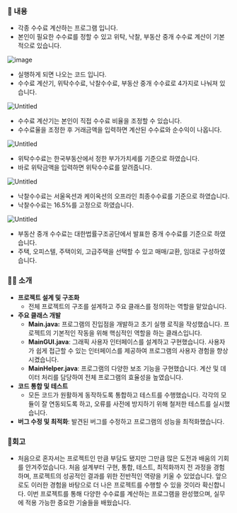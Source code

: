 ### 📖 내용

- 각종 수수료 계산하는 프로그램 입니다.
- 본인이 필요한 수수료를 정할 수 있고 위탁, 낙찰, 부동산 중개 수수료 계산이 기본적으로 있습니다.

![image](https://github.com/hyunmin0818/JavaProject/assets/97450568/518d12a0-17ef-4004-b396-5267d1b9c52b)


- 실행하게 되면 나오는 코드 입니다.
- 수수료 계산기, 위탁수수료, 낙찰수수료, 부동산 중개 수수료로 4가지로 나눠져 있습니다.

![Untitled](https://prod-files-secure.s3.us-west-2.amazonaws.com/f43e30dd-2b91-49fc-9fdd-2047bd12060c/727621ac-8f90-49fc-b407-c27b08d1ddc2/Untitled.png)

- 수수료 계산기는 본인이 직접 수수료 비율을 조정할 수 있습니다.
- 수수료율을 조정한 후 거래금액을 입력하면 계산된 수수료와 순수익이 나옵니다.

![Untitled](https://prod-files-secure.s3.us-west-2.amazonaws.com/f43e30dd-2b91-49fc-9fdd-2047bd12060c/a8f1aa89-a33e-4fa5-9c9d-2b4341f988a3/Untitled.png)

- 위탁수수료는 한국부동산에서 정한 부가가치세를 기준으로 하였습니다.
- 바로 위탁금액을 입력하면 위탁수수료를 알려줍니다.

![Untitled](https://prod-files-secure.s3.us-west-2.amazonaws.com/f43e30dd-2b91-49fc-9fdd-2047bd12060c/e687080c-d9ae-46ca-a575-db696a659002/Untitled.png)

- 낙찰수수료는 서울옥션과 케이옥션의 오프라인 최종수수료를 기준으로 하였습니다.
- 낙찰수수료는 16.5%를 고정으로 하였습니다.

![Untitled](https://prod-files-secure.s3.us-west-2.amazonaws.com/f43e30dd-2b91-49fc-9fdd-2047bd12060c/165f2f3a-07e2-419a-90f2-9276fad9fbe1/Untitled.png)

- 부동산 중개 수수료는 대한법률구조공단에서 발표한 중개 수수료를 기준으로 하였습니다.
- 주택, 오피스텔, 주택이외, 고급주택을 선택할 수 있고 매매/교환, 임대로 구성하였습니다.

### 🙋‍♂️ 소개

- **프로젝트 설계 및 구조화**
    - 전체 프로젝트의 구조를 설계하고 주요 클래스를 정의하는 역할을 맡았습니다.
- **주요 클래스 개발**
    - **Main.java:** 프로그램의 진입점을 개발하고 초기 실행 로직을 작성했습니다. 프로젝트의 기본적인 작동을 위해 핵심적인 역할을 하는 클래스입니다.
    - **MainGUI.java**: 그래픽 사용자 인터페이스를 설계하고 구현했습니다. 사용자가 쉽게 접근할 수 있는 인터페이스를 제공하여 프로그램의 사용자 경험을 향상시켰습니다.
    - **MainHelper.java**: 프로그램의 다양한 보조 기능을 구현했습니다. 계산 및 데이터 처리를 담당하여 전체 프로그램의 효율성을 높였습니다.
- **코드 통합 및 테스트**
    - 모든 코드가 원활하게 동작하도록 통합하고 테스트를 수행했습니다. 각각의 모듈이 잘 연동되도록 하고, 오류를 사전에 방지하기 위해 철저한 테스트를 실시했습니다.
- **버그 수정 및 최적화**: 발견된 버그를 수정하고 프로그램의 성능을 최적화했습니다.

### 🔺회고

- 처음으로 혼자서는 프로젝트인 만큼 부담도 됐지만 그만큼 많은 도전과 배움의 기회를 안겨주었습니다. 처음 설계부터 구현, 통합, 테스트, 최적화까지 전 과정을 경험하며, 프로젝트의 성공적인 결과를 위한 전반적인 역량을 키울 수 있었습니다. 앞으로도 이러한 경험을 바탕으로 더 나은 프로젝트를 수행할 수 있을 것이라 확신합니다. 이번 프로젝트를 통해 다양한 수수료를 계산하는 프로그램을 완성했으며, 실무에 적용 가능한 중요한 기술들을 배웠습니다.
